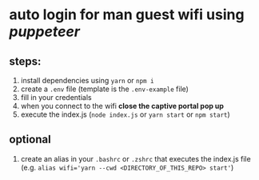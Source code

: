 # auto login for man guest wifi using _puppeteer_

## steps:
1. install dependencies using `yarn` or `npm i`
2. create a `.env` file (template is the `.env-example` file)
3. fill in your credentials
4. when you connect to the wifi **close the captive portal pop up**
5. execute the index.js (`node index.js` or `yarn start` or `npm start`)

## optional
1. create an alias in your `.bashrc` or `.zshrc` that executes the index.js file (e.g. `alias wifi='yarn --cwd <DIRECTORY_OF_THIS_REPO> start'`)